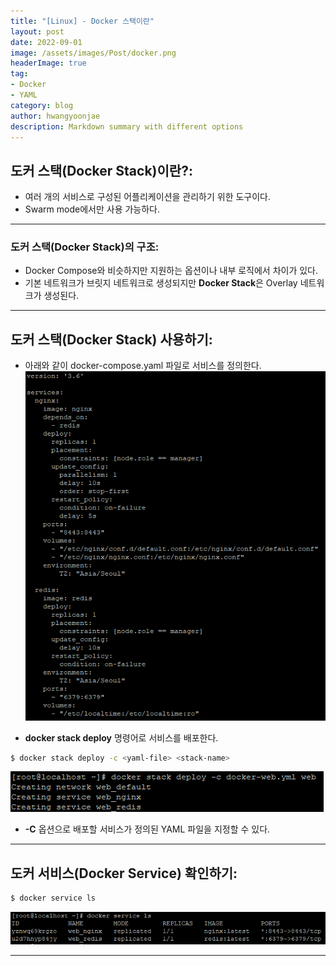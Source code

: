 ```yaml
---
title: "[Linux] - Docker 스택이란"
layout: post
date: 2022-09-01
image: /assets/images/Post/docker.png
headerImage: true
tag:
- Docker
- YAML
category: blog
author: hwangyoonjae
description: Markdown summary with different options
---
```


## 도커 스택(Docker Stack)이란?:
- 여러 개의 서비스로 구성된 어플리케이션을 관리하기 위한 도구이다.
- Swarm mode에서만 사용 가능하다.

* * *

### 도커 스택(Docker Stack)의 구조:
- Docker Compose와 비슷하지만 지원하는 옵션이나 내부 로직에서 차이가 있다.
- 기본 네트워크가 브릿지 네트워크로 생성되지만 **Docker Stack**은 Overlay 네트워크가 생성된다.

* * *

## 도커 스택(Docker Stack) 사용하기:
- 아래와 같이 docker-compose.yaml 파일로 서비스를 정의한다.
[![텍스트](/assets/images/Linux/docker%20compose%20%ED%8C%8C%EC%9D%BC%20%EC%9E%85%EB%A0%A5.PNG)](/assets/images/Linux/docker%20compose%20%ED%8C%8C%EC%9D%BC%20%EC%9E%85%EB%A0%A5.PNG)

- **docker stack deploy** 명령어로 서비스를 배포한다.
```bash
$ docker stack deploy -c <yaml-file> <stack-name>
```
[![텍스트](/assets/images/Linux/docker%20stack%20deploy%EB%A1%9C%20%EC%84%9C%EB%B9%84%EC%8A%A4%20%EB%B0%B0%ED%8F%AC%20%ED%99%94%EB%A9%B4.PNG)](/assets/images/Linux/docker%20stack%20deploy%EB%A1%9C%20%EC%84%9C%EB%B9%84%EC%8A%A4%20%EB%B0%B0%ED%8F%AC%20%ED%99%94%EB%A9%B4.PNG)
- **-C** 옵션으로 배포할 서비스가 정의된 YAML 파일을 지정할 수 있다.

* * *

## 도커 서비스(Docker Service) 확인하기:
```bash
$ docker service ls
```
[![텍스트](/assets/images/Linux/docker%20%EC%84%9C%EB%B9%84%EC%8A%A4%20%ED%99%95%EC%9D%B8.PNG)](/assets/images/Linux/docker%20%EC%84%9C%EB%B9%84%EC%8A%A4%20%ED%99%95%EC%9D%B8.PNG)

* * *